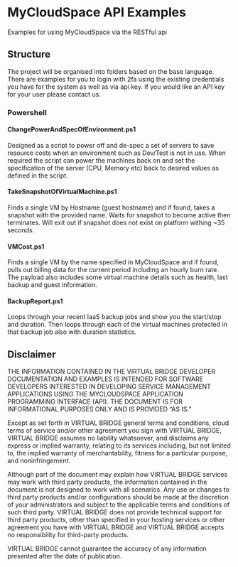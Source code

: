 # MyCloudSpace API Examples
Examples for using MyCloudSpace via the RESTful api

## Structure
The project will be organised into folders based on the base language. There are examples for you to login with 2fa using the existing credentials you have for the system as well as via api key. If you would like an API key for your user please contact us.

### Powershell

#### ChangePowerAndSpecOfEnvironment.ps1
Designed as a script to power off and de-spec a set of servers to save resource costs when an environment such as Dev/Test is not in use. When required the script can power the machines back on and set the specification of the server (CPU, Memory etc) back to desired values as defined in the script.

#### TakeSnapshotOfVirtualMachine.ps1
Finds a single VM by Hostname (guest hostname) and if found, takes a snapshot with the provided name. Waits for snapshot to become active then terminates. Will exit out if snapshot does not exist on platform withing ~35 seconds.

#### VMCost.ps1
Finds a single VM by the name specified in MyCloudSpace and if found, pulls out billing data for the current period including an hourly burn rate. The payload also includes some virtual machine details such as health, last backup and guest information.


#### BackupReport.ps1
Loops through your recent IaaS backup jobs and show you the start/stop and duration. Then loops through each of the virtual machines protected in that backup job also with duration statistics. 

## Disclaimer

THE INFORMATION CONTAINED IN THE VIRTUAL BRIDGE DEVELOPER DOCUMENTATION AND EXAMPLES IS INTENDED FOR SOFTWARE DEVELOPERS INTERESTED IN DEVELOPING SERVICE MANAGEMENT APPLICATIONS USING THE MYCLOUDSPACE APPLICATION PROGRAMMING INTERFACE (API). THE DOCUMENT IS FOR INFORMATIONAL PURPOSES ONLY AND IS PROVIDED “AS IS.”

Except as set forth in VIRTUAL BRIDGE general terms and conditions, cloud terms of service and/or other agreement you sign with VIRTUAL BRIDGE, VIRTUAL BRIDGE assumes no liability whatsoever, and disclaims any express or implied warranty, relating to its services including, but not limited to, the implied warranty of merchantability, fitness for a particular purpose, and noninfringement.

Although part of the document may explain how VIRTUAL BRIDGE services may work with third party products, the information contained in the document is not designed to work with all scenarios. Any use or changes to third party products and/or configurations should be made at the discretion of your administrators and subject to the applicable terms and conditions of such third party. VIRTUAL BRIDGE does not provide technical support for third party products, other than specified in your hosting services or other agreement you have with VIRTUAL BRIDGE and VIRTUAL BRIDGE accepts no responsibility for third-party products.

VIRTUAL BRIDGE cannot guarantee the accuracy of any information presented after the date of publication.